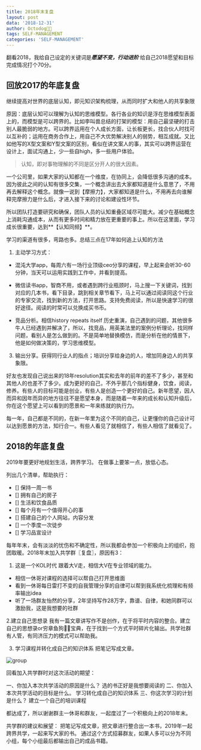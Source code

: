 ```yaml
---
title: 2018年末复盘
layout: post
data: '2018-12-31'
author: Octodog🐙🐶
tags: SELF-MANAGEMENT
categories: 'SELF-MANAGEMENT'
---
```



翻看2018，我给自己设定的关键词是***愿望不变，行动进阶***
给自己2018愿望和目标完成情况打个70分。


## 回放2017的年底复盘

继续提高对世界的底层认知，即元知识架构梳理，从而同时扩大和他人的共享象限

原因：底层认知可以理解为认知的思维模型。各行各业的知识是浮在思维模型表面上的，而模型是可以跨界的。比如李叫兽总结的打架的模型：用自己最坚硬的打击别人最脆弱的地方。可以跨界运用在个人成长方面，让长板更长，找合伙人时找可以互补的；运用在商务合作上，用自己不大优势解决别人的弱势，相互成就。又比如他写的X型文案和Y型文案的区别，看似在讲文案人的事，其实可以跨界运营在设计上，面试沟通上，少一些自high，多一些用户体验。

> 认知，即对事物理解的不同是区分开人的很大因素。

一个公司里，如果大家的认知都在一个维度，在协同上，会降低很多沟通的成本。因为彼此之间的认知有很多交集，一个概念讲出去大家都知道是什么意思了，不用再去解释这个概念。就像一说到【摩擦力】，大家都知道是什么，不用再去向谁解释完摩擦力是什么后，才进入接下来的讨论和建设性环节。

所以团队打造要研究和确保，团队人员的认知重叠区域尽可能大。减少在基础概念上消耗沟通成本，从而有更多时间和精力放在更重要的事上。所以在这里面，学习成长很重要，达到**【认知同频】**。

学习的渠道有很多，弯路也多。总结三点在17年如何追上认知的方法

1. 主动学习方式：

- 混沌大学app，每周六有一场行业顶级ceo分享的课程，早上起来会听30-60分钟，当天可以运用实践到工作中，并看到提高。

- 微信读书app，智商不用，或者遇到跨行业瓶颈时，马上搜一下关键词，找到对应的几本书，看下目录，跳到相关章节看下，马上可以通过阅读同这个行业的专家交流，找到新的方法，打开思路。支持免费阅读，所以是快速学习的很好途径。阅读的时常可以兑换成买书币。

- 竞品分析。相信history repeats itself 历史重演，自己遇到的问题，其他很多牛人已经遇到并解决了，所以，找竞品，用英美法里的案例分析理论，找同样问题，看别人是怎么做到的。不是简单地替换模仿，而是分析在他的情景下，他是如何做决策的，学习思维模型。

3. 输出分享。获得同行业人的指点；培训分享给身边的人，增加同身边人的共享象限。

好友也发现自己说出来的18年resolution其实和去年的前年的差不了多少，甚至和其他人的也差不了多少。成为更好的自己，不外乎那几个指标健身，饮食，阅读，修养。有些人的目标可能是创业，有些人是创造一个更好的自己。新年愿望，因人而异和因年而异的地方往往不是愿望本身，而是随着一年来的成长和认知升级后，你在这个愿望上可以看到的愿景和一年来练就的执行力。

每一年，自己都是不同的，在新一年里为这个不同的自己，让更懂你的自己设计可以达到愿景的方法，知行合一。有些人看见了就相信了，有些人相信了就看见了。


## 2018的年底复盘

2019年要更好地规划生活，跨界学习。
在做事上要笨一点，放低心态。

列出几个清单，帮助执行：

- [] 保持一周一书
- [] 拥有自己的房子
- [] 生活和饮食品质
- [] 每个月有一个值得开心的事
- [] 搭建自己的个人网站，内容分发
- [] 一个季度一次徒步
- [] 学习品宣设计


每年年末，会有淡淡的忧伤和不确定性，所以我都会参加一个积极向上的组织，抱团取暖。2018年末加入共学群〖复盘〗，原因有3：
1. 这是一个KOL时代
跟着大V走，相信大V在专业领域的能力。
  - 相信一休哥对课程的选择可以帮自己打开思维面
  - 看到一休哥每日雷打不变的自我管理分享的自律可以帮到我系统化梳理和有频率输出idea
  - 听了一场群友怡然的分享，2年坚持写作28万字，靠谱、自律，和她同群可以激励我，这是我想要的社群

2.建立自己思想录
我有一篇文章讲写作不是创作，在于将平时内容的整合。建立自己的思想录or穷章鱼狗🐙🐶宝典，在于找到一个方式平时碎片化输出。共学社群有人管，有同济压力的模式可以帮助我。

3. 学习课程并转化成自己的知识体系
把笔记写成文章。

![group](https://raw.githubusercontent.com/ChasorG/ChasorG.github.io/master/_posts/2018-07-02-img/calm_down.jpg)

回看加入共学群时对这次活动的期望：

一、你加入本次共学活动的原因是什么？
选的书正好是我想要阅读的
二、你加入本次共学活动的目标是什么。
学习转化成自己的知识体系
三、你这次学习的计划是什么？
建立一个自己的培训课程

都达成了，所以谢谢群主一休哥和群友，一起度过了一个积极向上的2018年末。

共学群的建议和展望：
把笔记写成文章，把文章进行整合出一本书，2019年一起跨界共学，一起来写大家的书。
通过这个方式招募群友，如果人多可以分为不同小组，每个小组最后都输出自己的成品书籍。